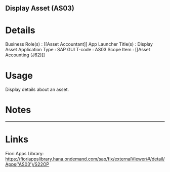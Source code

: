 
Display Asset (AS03)
---
# Details
Business Role(s)          :  [[Asset Accountant]]
App Launcher Title(s)     :  Display Asset
Application Type          :  SAP GUI
T-code                    :  AS03
Scope Item                :  [[Asset Accounting (J62)]]

# Usage
Display details about an asset. 

# Notes




---
# Links
Fiori Apps Library: https://fioriappslibrary.hana.ondemand.com/sap/fix/externalViewer/#/detail/Apps('AS03')/S22OP